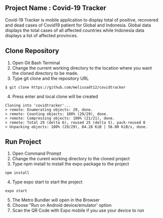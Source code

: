 ## Project Name : Covid-19 Tracker
Covid-19 Tracker is mobile application to display total of positive, recovered and dead cases of Covid19 patient for Global and Indonesia.
Global data displays the total cases of all affected countries while Indonesia data displays a list of affected provinces.

## Clone Repository
1. Open Git Bash Terminal
2. Change the current working directory to the location where you want the cloned directory to be made.
3. Type git clone and the repository URL

```
$ git clone https://github.com/melissadt12/covidtracker
```
4. Press enter and local clone will be created

```
Cloning into 'covidtracker'...
> remote: Enumerating objects: 29, done.
> remote: Counting objects: 100% (29/29), done.
> remote: Compressing objects: 100% (21/21), done.
> remote: Total 29 (delta 6), reused 25 (delta 5), pack-reused 0
> Unpacking objects: 100% (29/29), 84.28 KiB | 56.00 KiB/s, done.
```

## Run Project
1. Open Command Prompt
2. Change the curent working directory to the cloned project
3. Type npm install to install the expo package to the project

```
npm install
```

4. Type expo start to start the project

```
expo start
```

5. The Metro Bundler will open in the Browser
6. Choose "Run on Android device/emulator' option
7. Scan the QR Code with Expo mobile if you use your device to run
